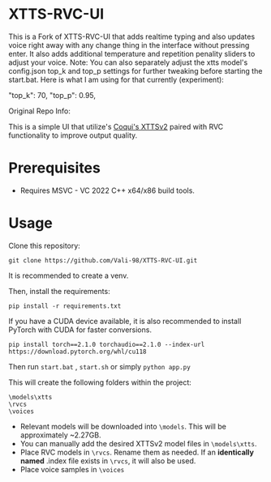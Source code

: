 # XTTS-RVC-UI

This is a Fork of XTTS-RVC-UI that adds realtime typing and also updates voice right away with any change thing in the interface without pressing enter. It also adds additional temperature and repetition penality sliders to adjust your voice. Note: You can also separately adjust the xtts model's config.json top_k and top_p settings for further tweaking before starting the start.bat. Here is what I am using for that currently (experiment):

"top_k": 70,
"top_p": 0.95,

Original Repo Info:

This is a simple UI that utilize's [Coqui's XTTSv2](https://github.com/coqui-ai/TTS) paired with RVC functionality to improve output quality.

# Prerequisites

- Requires MSVC - VC 2022 C++ x64/x86 build tools.

# Usage

Clone this repository:

```
git clone https://github.com/Vali-98/XTTS-RVC-UI.git
```

It is recommended to create a venv.

Then, install the requirements:

```
pip install -r requirements.txt
```

If you have a CUDA device available, it is also recommended to install PyTorch with CUDA for faster conversions.

```
pip install torch==2.1.0 torchaudio==2.1.0 --index-url https://download.pytorch.org/whl/cu118
```

Then run `start.bat` , `start.sh` or simply `python app.py`

This will create the following folders within the project:

```
\models\xtts
\rvcs
\voices
```
- Relevant models will be downloaded into `\models`. This will be approximately ~2.27GB.
- You can manually add the desired XTTSv2 model files in `\models\xtts`.
- Place RVC models in `\rvcs`. Rename them as needed. If an **identically named** .index file exists in `\rvcs`, it will also be used.
- Place voice samples in `\voices`

